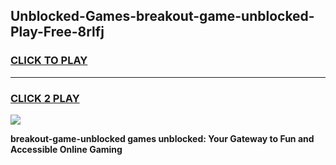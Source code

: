 
## Unblocked-Games-breakout-game-unblocked-Play-Free-8rlfj
<h3>
<a href="https://premium76.site?title=breakout-game-unblocked&ref=23A">CLICK TO PLAY</a></h3>
<hr>

<h3>
<a href="https://premium76.site?title=breakout-game-unblocked&ref=23A">CLICK 2 PLAY</a>
  
</h3>

<a href="https://premium76.site?title=breakout-game-unblocked&ref=23A"><img src="https://clearcache.store/games.png"></a>


**breakout-game-unblocked games unblocked: Your Gateway to Fun and Accessible Online Gaming**
